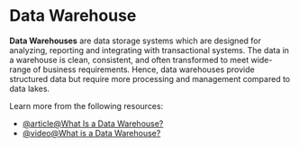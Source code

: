 # Data Warehouse

**Data Warehouses** are data storage systems which are designed for analyzing, reporting and integrating with transactional systems. The data in a warehouse is clean, consistent, and often transformed to meet wide-range of business requirements. Hence, data warehouses provide structured data but require more processing and management compared to data lakes.

Learn more from the following resources:

- [@article@What Is a Data Warehouse?](https://www.oracle.com/database/what-is-a-data-warehouse/)
- [@video@What is a Data Warehouse?](https://www.youtube.com/watch?v=k4tK2ttdSDg)